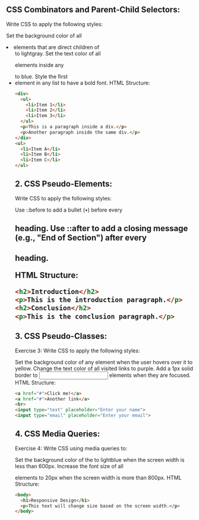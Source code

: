 ##  CSS Combinators and Parent-Child Selectors:

Write CSS to apply the following styles:

Set the background color of all <li> elements that are direct children of <ul> to lightgray.
Set the text color of all <p> elements inside any <div> to blue.
Style the first <li> element in any list to have a bold font.
HTML Structure:

```html
<div>
  <ul>
    <li>Item 1</li>
    <li>Item 2</li>
    <li>Item 3</li>
  </ul>
  <p>This is a paragraph inside a div.</p>
  <p>Another paragraph inside the same div.</p>
</div>
<ul>
  <li>Item A</li>
  <li>Item B</li>
  <li>Item C</li>
</ul>

```

## 2. CSS Pseudo-Elements:

Write CSS to apply the following styles:

Use ::before to add a bullet (•) before every <h2> heading.
Use ::after to add a closing message (e.g., "End of Section") after every <h2> heading.

HTML Structure:

```html
<h2>Introduction</h2>
<p>This is the introduction paragraph.</p>
<h2>Conclusion</h2>
<p>This is the conclusion paragraph.</p>
```

## 3. CSS Pseudo-Classes:
Exercise 3:
Write CSS to apply the following styles:

Set the background color of any <a> element when the user hovers over it to yellow.
Change the text color of all visited links to purple.
Add a 1px solid border to <input> elements when they are focused.
HTML Structure:

```html
<a href="#">Click me!</a>
<a href="#">Another link</a>
<br>
<input type="text" placeholder="Enter your name">
<input type="email" placeholder="Enter your email">
```

## 4. CSS Media Queries:
Exercise 4:
Write CSS using media queries to:

Set the background color of the <body> to lightblue when the screen width is less than 600px.
Increase the font size of all <p> elements to 20px when the screen width is more than 800px.
HTML Structure:

```html
<body>
  <h1>Responsive Design</h1>
  <p>This text will change size based on the screen width.</p>
</body>

```
